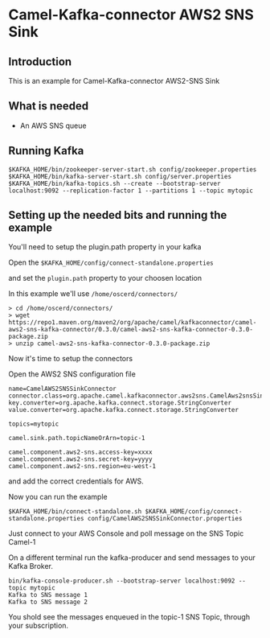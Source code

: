 # Camel-Kafka-connector AWS2 SNS Sink

## Introduction

This is an example for Camel-Kafka-connector AWS2-SNS Sink 

## What is needed

- An AWS SNS queue

## Running Kafka

```
$KAFKA_HOME/bin/zookeeper-server-start.sh config/zookeeper.properties
$KAFKA_HOME/bin/kafka-server-start.sh config/server.properties
$KAFKA_HOME/bin/kafka-topics.sh --create --bootstrap-server localhost:9092 --replication-factor 1 --partitions 1 --topic mytopic
```

## Setting up the needed bits and running the example

You'll need to setup the plugin.path property in your kafka

Open the `$KAFKA_HOME/config/connect-standalone.properties`

and set the `plugin.path` property to your choosen location

In this example we'll use `/home/oscerd/connectors/`

```
> cd /home/oscerd/connectors/
> wget https://repo1.maven.org/maven2/org/apache/camel/kafkaconnector/camel-aws2-sns-kafka-connector/0.3.0/camel-aws2-sns-kafka-connector-0.3.0-package.zip
> unzip camel-aws2-sns-kafka-connector-0.3.0-package.zip
```

Now it's time to setup the connectors

Open the AWS2 SNS configuration file

```
name=CamelAWS2SNSSinkConnector
connector.class=org.apache.camel.kafkaconnector.aws2sns.CamelAws2snsSinkConnector
key.converter=org.apache.kafka.connect.storage.StringConverter
value.converter=org.apache.kafka.connect.storage.StringConverter

topics=mytopic

camel.sink.path.topicNameOrArn=topic-1

camel.component.aws2-sns.access-key=xxxx
camel.component.aws2-sns.secret-key=yyyy
camel.component.aws2-sns.region=eu-west-1
```

and add the correct credentials for AWS.

Now you can run the example

```
$KAFKA_HOME/bin/connect-standalone.sh $KAFKA_HOME/config/connect-standalone.properties config/CamelAWS2SNSSinkConnector.properties
```

Just connect to your AWS Console and poll message on the SNS Topic Camel-1

On a different terminal run the kafka-producer and send messages to your Kafka Broker.

```
bin/kafka-console-producer.sh --bootstrap-server localhost:9092 --topic mytopic
Kafka to SNS message 1
Kafka to SNS message 2
```

You shold see the messages enqueued in the topic-1 SNS Topic, through your subscription.

